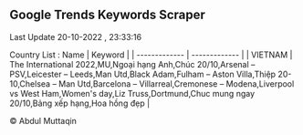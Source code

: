 

## Google Trends Keywords Scraper 
 
Last Update 20-10-2022 , 23:33:16

Country List :
 Name  | Keyword |
| ------------- | ------------- |
| VIETNAM | The International 2022,MU,Ngoại hạng Anh,Chúc 20/10,Arsenal – PSV,Leicester – Leeds,Man Utd,Black Adam,Fulham – Aston Villa,Thiệp 20-10,Chelsea – Man Utd,Barcelona – Villarreal,Cremonese – Modena,Liverpool vs West Ham,Women's day,Liz Truss,Dortmund,Chuc mung ngay 20/10,Bảng xếp hạng,Hoa hồng đẹp |



© Abdul Muttaqin 
